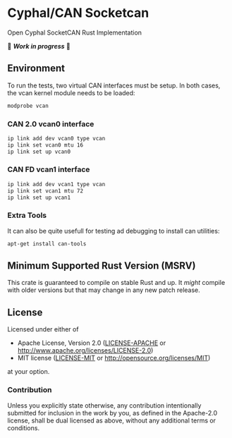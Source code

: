 # Cyphal/CAN Socketcan

Open Cyphal SocketCAN Rust Implementation

🚧 ***Work in progress*** 🚧

## Environment

To run the tests, two virtual CAN interfaces must be setup.  In both cases, the vcan kernel module needs to be loaded:

```bash
modprobe vcan
```

### CAN 2.0 vcan0 interface

```bash
ip link add dev vcan0 type vcan
ip link set vcan0 mtu 16
ip link set up vcan0
```

### CAN FD vcan1 interface

```bash
ip link add dev vcan1 type vcan
ip link set vcan1 mtu 72
ip link set up vcan1
```

### Extra Tools

It can also be quite usefull for testing ad debugging to install can utilities:

```bash
apt-get install can-tools
```

## Minimum Supported Rust Version (MSRV)

This crate is guaranteed to compile on stable Rust and up. It *might*
compile with older versions but that may change in any new patch release.

## License

Licensed under either of

- Apache License, Version 2.0 ([LICENSE-APACHE](LICENSE-APACHE) or
  <http://www.apache.org/licenses/LICENSE-2.0>)
- MIT license ([LICENSE-MIT](LICENSE-MIT) or <http://opensource.org/licenses/MIT>)

at your option.

### Contribution

Unless you explicitly state otherwise, any contribution intentionally submitted
for inclusion in the work by you, as defined in the Apache-2.0 license, shall be
dual licensed as above, without any additional terms or conditions.

